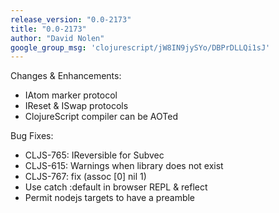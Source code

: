 ```yaml
---
release_version: "0.0-2173"
title: "0.0-2173"
author: "David Nolen"
google_group_msg: 'clojurescript/jW8IN9jySYo/DBPrDLLQi1sJ'
---
```


Changes & Enhancements:

* IAtom marker protocol
* IReset & ISwap protocols
* ClojureScript compiler can be AOTed

Bug Fixes:

* CLJS-765: IReversible for Subvec
* CLJS-615: Warnings when library does not exist
* CLJS-767: fix (assoc [0] nil 1)
* Use catch :default in browser REPL & reflect
* Permit nodejs targets to have a preamble
